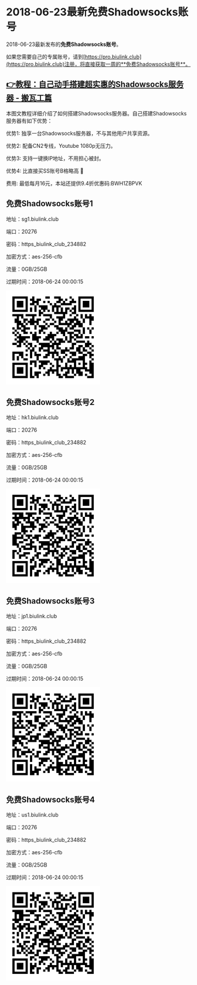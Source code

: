# 2018-06-23最新**免费Shadowsocks账号**

2018-06-23最新发布的**免费Shadowsocks账号**。

如果您需要自己的专属账号，请到[https://pro.biulink.club](https://pro.biulink.club)注册，将直接获取一周的**免费Shadowsocks账号**。

## [👉教程：自己动手搭建超实惠的Shadowsocks服务器 - 搬瓦工篇](https://github.com/Biulink/ShadowsocksTutorials/blob/master/%E6%95%99%E6%82%A8%E8%87%AA%E5%B7%B1%E5%8A%A8%E6%89%8B%E6%90%AD%E5%BB%BA%E8%B6%85%E5%AE%9E%E6%83%A0%E7%9A%84Shadowsocks%E6%9C%8D%E5%8A%A1%E5%99%A8%20-%20%E6%90%AC%E7%93%A6%E5%B7%A5%E7%AF%87.md)
  
  本图文教程详细介绍了如何搭建Shadowsocks服务器。自己搭建Shadowsocks服务器有如下优势：

  优势1: 独享一台Shadowsocks服务器，不与其他用户共享资源。

  优势2: 配备CN2专线，Youtube 1080p无压力。

  优势3: 支持一键换IP地址，不用担心被封。

  优势4: 比直接买SS账号B格略高 🙂

  费用: 最低每月16元，本站还提供9.4折优惠码:BWH1ZBPVK  
## 免费Shadowsocks账号1

地址：sg1.biulink.club

端口：20276

密码：https_biulink_club_234882

加密方式：aes-256-cfb

流量：0GB/25GB

过期时间：2018-06-24 00:00:15

![免费Shadowsocks账号](../qrcode/5532a1b0-5fda-44a1-8377-ea5ce037a0d3.png)

## 免费Shadowsocks账号2

地址：hk1.biulink.club

端口：20276

密码：https_biulink_club_234882

加密方式：aes-256-cfb

流量：0GB/25GB

过期时间：2018-06-24 00:00:15

![免费Shadowsocks账号](../qrcode/21745d6e-d77e-40d3-a83d-b87e1543fdd8.png)

## 免费Shadowsocks账号3

地址：jp1.biulink.club

端口：20276

密码：https_biulink_club_234882

加密方式：aes-256-cfb

流量：0GB/25GB

过期时间：2018-06-24 00:00:15

![免费Shadowsocks账号](../qrcode/0d450966-3ff9-4372-9eaa-b408792c6af3.png)

## 免费Shadowsocks账号4

地址：us1.biulink.club

端口：20276

密码：https_biulink_club_234882

加密方式：aes-256-cfb

流量：0GB/25GB

过期时间：2018-06-24 00:00:15

![免费Shadowsocks账号](../qrcode/2e0bd01c-af00-4869-abb0-54a5509d7108.png)

